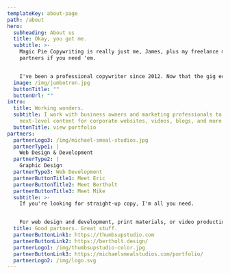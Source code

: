 ```yaml
---
templateKey: about-page
path: /about
hero:
  subheading: About us
  title: Okay, you got me.
  subtitle: >-
    Magic Pie Copywriting is really just me, James, plus my freelance marketing
    partners if you need 'em. 


    I've been a professional copywriter since 2012. Now that the gig economy is in full swing, I'm taking my talents to the streets.
  image: /img/jumbotron.jpg
  buttonTitle: ""
  buttonUrl: ""
intro:
  title: Working wonders.
  subtitle: I work with business owners and marketing professionals to create
    next-level content for corporate websites, videos, blogs, and more.
  buttonTitle: view portfolio
partners:
  partnerLogo3: /img/michael-smeal-studios.jpg
  partnerType1: |
    Web Design & Development
  partnerType2: |
    Graphic Design
  partnerType3: Web Development
  partnerButtonTitle1: Meet Eric
  partnerButtonTitle2: Meet Bertholt
  partnerButtonTitle3: Meet Mike
  subtitle: >-
    If you're looking for straight-up copy, I'm all you need.


    For web design and development, print materials, or video production—let me introduce you to the rest of the team.
  title: Good partners. Great stuff.
  partnerButtonLink1: https://thumbsupstudio.com
  partnerButtonLink2: https://bertholt.design/
  partnerLogo1: /img/thumbsupstudio-color.jpg
  partnerButtonLink3: https://michaelsmealstudios.com/portfolio/
  partnerLogo2: /img/logo.svg
---
```

